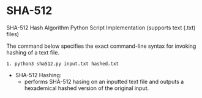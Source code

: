 # SHA-512
SHA-512 Hash Algorithm Python Script Implementation (supports text (.txt) files)

The command below specifies the exact command-line syntax for invoking hashing of a text file. 
	
	1. python3 sha512.py input.txt hashed.txt

 - SHA-512 Hashing:
 	- performs SHA-512 hasing on an inputted text file and outputs a hexademical hashed version of the original input.
 
